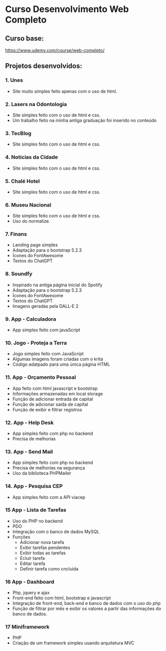 # Curso Desenvolvimento Web Completo
## Curso base:
https://www.udemy.com/course/web-completo/


## Projetos desenvolvidos:

### 1. Unes
* Site muito simples feito apenas com o uso de html.

### 2. Lasers na Odontologia
* Site simples feito com o uso de html e css.
* Um trabalho feito na minha antiga graduação foi inserido no conteúdo

### 3. TecBlog
* Site simples feito com o uso de html e css.

### 4. Notícias da Cidade
* Site simples feito com o uso de html e css.

### 5. Chalé Hotel
* Site simples feito com o uso de html e css.

### 6. Museu Nacional
* Site simples feito com o uso de html e css.
* Uso do normalize.

### 7. Finans
* Landing page simples
* Adaptação para o bootstrap 5.2.3
* Ícones do FontAwesome
* Textos do ChatGPT

### 8. Soundfy
* Inspirado na antiga página inicial do Spotify
* Adaptação para o bootstrap 5.2.3
* Ícones do FontAwesome
* Textos do ChatGPT
* Imagens geradas pela DALL-E 2

### 9. App - Calculadora
* App simples feito com javaScript

### 10. Jogo - Proteja a Terra
* Jogo simples feito com JavaScript
* Algumas imagens foram criadas com o krita
* Código adatpado para uma única página HTML

### 11. App - Orçamento Pessoal
* App feito com html javascript e bootstrap
* Informações armazenadas em local storage
* Função de adicionar entrada de capital
* Função de adicionar saída de capital
* Função de exibir e filtrar registros

### 12. App - Help Desk
* App simples feito com php no backend
* Precisa de melhorias

### 13. App - Send Mail
* App simples feito com php no backend
* Precisa de melhorias na segurança
* Uso da biblioteca PHPMailer

### 14. App - Pesquisa CEP
* App simples feito com a API viacep

### 15 App - Lista de Tarefas
* Uso do PHP no backend
* PDO
* Integração com o banco de dados MySQL
* Funções
	*  Adicionar nova tarefa
	*  Exibir tarefas pendentes
	* Exibir todas as tarefas
	* Ecluir tarefa
	* Editar tarefa
	* Definir tarefa como cncluida

### 16 App - Dashboard
* Php, jquery e ajax
* Front-end feito com html, bootstrap e javascript
* Integração de front-end, back-end e banco de dados com o uso do php
* Função de filtrar por mês e exibir os valores a partir das informações do banco de dados.

### 17 Miniframework
* PHP
* Criação de um framework simples usando arquitetura MVC